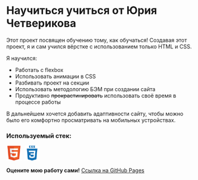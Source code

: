 # Научиться учиться от Юрия Четверикова

Этот проект посвящен обучению тому, как обучаться!
Создавая этот проект, я и сам учился вёрстке с использованием только HTML и CSS.

Я научился:
* Работать с flexbox
* Использовать анимации в CSS
* Разбивать проект на секции
* Использовать методологию БЭМ при создании сайта
* Продуктивно ~~прокрастинировать~~ использовать своё время в процессе работы

В дальнейшем хочется добавить адаптивности сайту, чтобы можно было его комфортно просматривать на мобильных устройствах.

### Используемый стек:
<div>
  <img src="https://github.com/devicons/devicon/blob/master/icons/html5/html5-original.svg" title="HTML5" alt="HTML" width="40" height="40"/>&nbsp;
  <img src="https://github.com/devicons/devicon/blob/master/icons/css3/css3-plain-wordmark.svg"  title="CSS3" alt="CSS" width="40" height="40"/>&nbsp;
</div>

**Оцените мою работу сами!**
[Ссылка на GitHub Pages](https://zeddybig.github.io/how-to-learn/)

